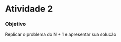 <h1>Atividade 2</h1>

<h3>Objetivo</h3>
<p>Replicar o problema do N + 1 e apresentar sua solucão</p>
